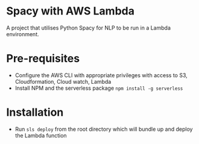 # Spacy with AWS Lambda
A project that utilises Python Spacy for NLP to be run in a Lambda environment.

# Pre-requisites
- Configure the AWS CLI with appropriate privileges with access to S3, Cloudformation, Cloud watch, Lambda
- Install NPM and the serverless package `npm install -g serverless`

# Installation
- Run `sls deploy` from the root directory which will bundle up and deploy the Lambda function


